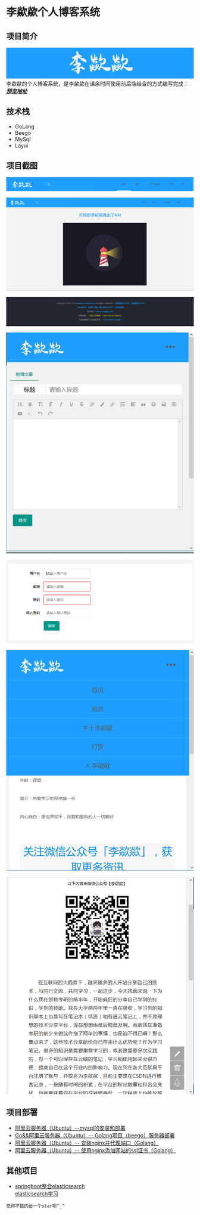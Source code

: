 # 李歘歘个人博客系统
## 项目简介
![logo](https://github.com/lichuachua/lccblog/blob/master/static/readme/lcc.png)  
李歘歘的个人博客系统，是李歘歘在课余时间使用前后端结合的方式编写完成：  
[___预览地址___](https://lichuachua.com/)  

## 技术栈
* GoLang
* Beego
* MySql
* Layui  

## 项目截图  
![logo](https://github.com/lichuachua/lccblog/blob/master/static/readme/header.png)  

![logo](https://github.com/lichuachua/lccblog/blob/master/static/readme/404.png)  

![logo](https://github.com/lichuachua/lccblog/blob/master/static/readme/footer.png)  

![logo](https://github.com/lichuachua/lccblog/blob/master/static/readme/bianji.jpg)  

![logo](https://github.com/lichuachua/lccblog/blob/master/static/readme/register.png)  

![logo](https://github.com/lichuachua/lccblog/blob/master/static/readme/shoujiduan.png)  

![logo](https://github.com/lichuachua/lccblog/blob/master/static/readme/xiangqing.png)  


## 项目部署
* [阿里云服务器（Ubuntu）--mysql的安装和部署](https://blog.csdn.net/qq_42410605/article/details/96146368)  
* [Go&&阿里云服务器（Ubuntu）-- Golang项目（beego）服务器部署](https://blog.csdn.net/qq_42410605/article/details/96479892)  
* [阿里云服务器（Ubuntu）-- 安装nginx并代理端口（Golang）](https://blog.csdn.net/qq_42410605/article/details/101834646)  
* [阿里云服务器（Ubuntu）-- 使用nginx添加网站的ssl证书（Golang）](https://blog.csdn.net/qq_42410605/article/details/101835787)  


## 其他项目
* [springboot整合elasticsearch](https://github.com/lichuachua/springboot-elasticsearch)  
  [elasticsearch学习](https://blog.csdn.net/qq_42410605/article/category/9180983)  



```觉得不错的给一个star呗^_^```  
